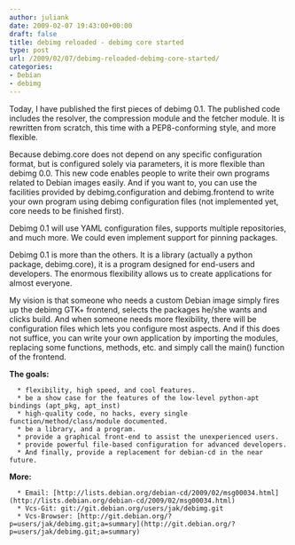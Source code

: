```yaml
---
author: juliank
date: 2009-02-07 19:43:00+00:00
draft: false
title: debimg reloaded - debimg core started
type: post
url: /2009/02/07/debimg-reloaded-debimg-core-started/
categories:
- Debian
- debimg
---
```


Today, I have published the first pieces of debimg 0.1. The published code includes the resolver, the compression module and the fetcher module. It is rewritten from scratch, this time with a PEP8-conforming style, and more flexible.

Because debimg.core does not depend on any specific configuration format, but is configured solely via parameters, it is more flexible than debimg 0.0. This new code enables people to write their own programs related to Debian images easily. And if you want to, you can use the facilities provided by debimg.configuration and debimg.frontend to write your own program using debimg configuration files (not implemented yet, core needs to be finished first).

Debimg 0.1 will use YAML configuration files, supports multiple repositories, and much more. We could even implement support for pinning packages.

Debimg 0.1 is more than the others. It is a library (actually a python package, debimg.core), it is a program designed for end-users and developers. The enormous flexibility allows us to create applications for almost everyone.

My vision is that someone who needs a custom Debian image simply fires up the debimg GTK+ frontend, selects the packages he/she wants and clicks build. And when someone needs more flexibility, there will be configuration files which lets you configure most aspects. And if this does not suffice, you can write your own application by importing the modules, replacing some functions, methods, etc. and simply call the main() function of the frontend.

**The goals:**



	  * flexibility, high speed, and cool features.
	  * be a show case for the features of the low-level python-apt bindings (apt_pkg, apt_inst)
	  * high-quality code, no hacks, every single function/method/class/module documented.
	  * be a library, and a program.
	  * provide a graphical front-end to assist the unexperienced users.
	  * provide powerful file-based configuration for advanced developers.
	  * And finally, provide a replacement for debian-cd in the near future.

**More:**



	  * Email: [http://lists.debian.org/debian-cd/2009/02/msg00034.html](http://lists.debian.org/debian-cd/2009/02/msg00034.html)
	  * Vcs-Git: git://git.debian.org/users/jak/debimg.git
	  * Vcs-Browser: [http://git.debian.org/?p=users/jak/debimg.git;a=summary](http://git.debian.org/?p=users/jak/debimg.git;a=summary)

